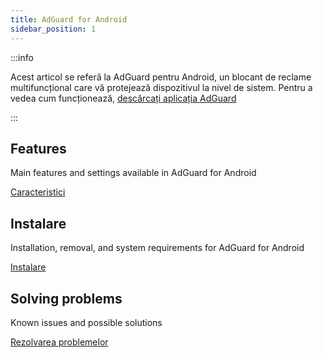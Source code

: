 ```yaml
---
title: AdGuard for Android
sidebar_position: 1
---
```


:::info

Acest articol se referă la AdGuard pentru Android, un blocant de reclame multifuncțional care vă protejează dispozitivul la nivel de sistem. Pentru a vedea cum funcționează, [descărcați aplicația AdGuard](https://agrd.io/download-kb-adblock)

:::

## Features

Main features and settings available in AdGuard for Android

[Caracteristici](/adguard-for-android/features/features.md)

## Instalare

Installation, removal, and system requirements for AdGuard for Android

[Instalare](/adguard-for-android/installation.md)

## Solving problems

Known issues and possible solutions

[Rezolvarea problemelor](/adguard-for-android/solving-problems/solving-problems.md)
